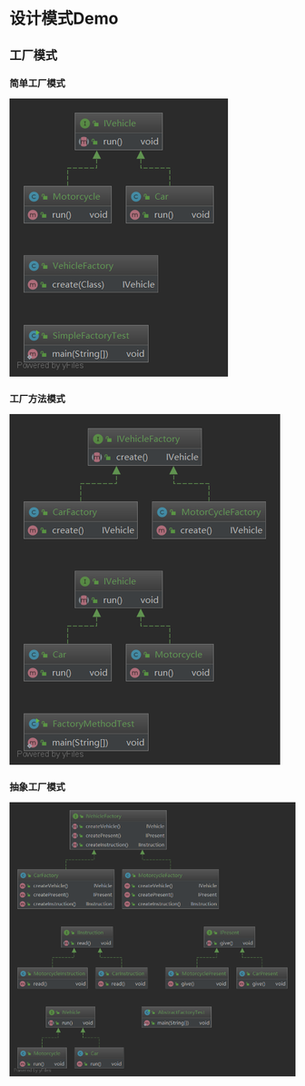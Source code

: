 # 设计模式Demo

## 工厂模式

### 简单工厂模式
![Image text](/src/main/images/简单工厂.png)

### 工厂方法模式
![Image text](/src/main/images/工厂方法.png)

### 抽象工厂模式
![Image text](/src/main/images/抽象工厂.png)

